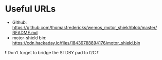 # Useful URLs

-   Github: https://github.com/thomasfredericks/wemos_motor_shield/blob/master/README.md
-   motor-shield bin: https://cdn.hackaday.io/files/18439788894176/motor_shield.bin

:exclamation: Don't forget to bridge the STDBY pad to I2C :exclamation:
